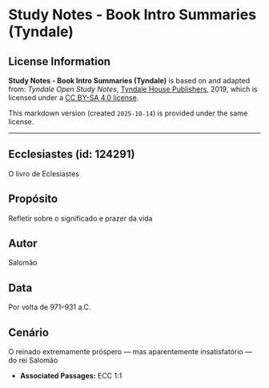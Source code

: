 # Study Notes - Book Intro Summaries (Tyndale)

## License Information

**Study Notes - Book Intro Summaries (Tyndale)** is based on and adapted from: _Tyndale Open Study Notes_, [Tyndale House Publishers](https://tyndaleopenresources.com/), 2019, which is licensed under a [CC BY-SA 4.0 license](https://creativecommons.org/licenses/by-sa/4.0/legalcode.en).

This markdown version (created `2025-10-14`) is provided under the same license.



--------------------------------

## Ecclesiastes (id: 124291)

O livro de Eclesiastes

Propósito
---------

Refletir sobre o significado e prazer da vida

Autor
-----

Salomão

Data
----

Por volta de 971–931 a.C.

Cenário
-------

O reinado extremamente próspero — mas aparentemente insatisfatório — do rei Salomão

* **Associated Passages:** ECC 1:1

